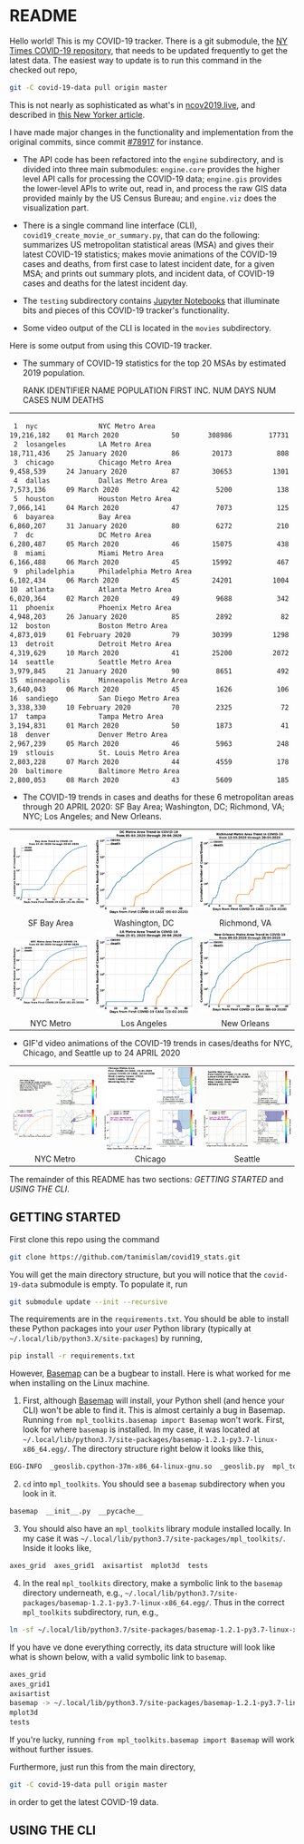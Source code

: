 # README

Hello world! This is my COVID-19 tracker. There is a git submodule, the [NY Times COVID-19 repository](https://github.com/nytimes/covid-19-data), that needs to be updated frequently to get the latest data. The easiest way to update is to run this command in the checked out repo,
```bash
git -C covid-19-data pull origin master
```
This is not nearly as sophisticated as what's in [ncov2019.live](https://ncov2019.live), and described in [this New Yorker article](https://www.newyorker.com/magazine/2020/03/30/the-high-schooler-who-became-a-covid-19-watchdog).

I have made major changes in the functionality and implementation from the original commits, since commit [#78917](https://github.com/tanimislam/covid19_stats/commit/78917dd20c43bd65320cf51958fa481febef4338) for instance.

* The API code has been refactored into the ``engine`` subdirectory, and is divided into three main submodules: ``engine.core`` provides the higher level API calls for processing the COVID-19 data; ``engine.gis`` provides the lower-level APIs to write out, read in, and process the raw GIS data provided mainly by the US Census Bureau; and ``engine.viz`` does the visualization part.

* There is a single command line interface (CLI), ``covid19_create_movie_or_summary.py``, that can do the following: summarizes US metropolitan statistical areas (MSA) and gives their latest COVID-19 statistics; makes movie animations of the COVID-19 cases and deaths, from first case to latest incident date, for a given MSA; and prints out summary plots, and incident data, of COVID-19 cases and deaths for the latest incident day.

* The ``testing`` subdirectory contains [Jupyter Notebooks](https://jupyter.org) that illuminate bits and pieces of this COVID-19 tracker's functionality.

* Some video output of the CLI is located in the ``movies`` subdirectory.

Here is some output from using this COVID-19 tracker.

* The summary of COVID-19 statistics for the top 20 MSAs by estimated 2019 population.

  RANK  IDENTIFIER        NAME                                    POPULATION    FIRST INC.          NUM DAYS    NUM CASES    NUM DEATHS
------  ----------------  --------------------------------------  ------------  ----------------  ----------  -----------  ------------
     1  nyc               NYC Metro Area                          19,216,182    01 March 2020             50       308986         17731
     2  losangeles        LA Metro Area                           18,711,436    25 January 2020           86        20173           808
     3  chicago           Chicago Metro Area                      9,458,539     24 January 2020           87        30653          1301
     4  dallas            Dallas Metro Area                       7,573,136     09 March 2020             42         5200           138
     5  houston           Houston Metro Area                      7,066,141     04 March 2020             47         7073           125
     6  bayarea           Bay Area                                6,860,207     31 January 2020           80         6272           210
     7  dc                DC Metro Area                           6,280,487     05 March 2020             46        15075           438
     8  miami             Miami Metro Area                        6,166,488     06 March 2020             45        15992           467
     9  philadelphia      Philadelphia Metro Area                 6,102,434     06 March 2020             45        24201          1004
    10  atlanta           Atlanta Metro Area                      6,020,364     02 March 2020             49         9688           342
    11  phoenix           Phoenix Metro Area                      4,948,203     26 January 2020           85         2892            82
    12  boston            Boston Metro Area                       4,873,019     01 February 2020          79        30399          1298
    13  detroit           Detroit Metro Area                      4,319,629     10 March 2020             41        25200          2072
    14  seattle           Seattle Metro Area                      3,979,845     21 January 2020           90         8651           492
    15  minneapolis       Minneapolis Metro Area                  3,640,043     06 March 2020             45         1626           106
    16  sandiego          San Diego Metro Area                    3,338,330     10 February 2020          70         2325            72
    17  tampa             Tampa Metro Area                        3,194,831     01 March 2020             50         1873            41
    18  denver            Denver Metro Area                       2,967,239     05 March 2020             46         5963           248
    19  stlouis           St. Louis Metro Area                    2,803,228     07 March 2020             44         4559           178
    20  baltimore         Baltimore Metro Area                    2,800,053     08 March 2020             43         5609           185
	
* The COVID-19 trends in cases and deaths for these 6 metropolitan areas through 20 APRIL 2020: SF Bay Area; Washington, DC; Richmond, VA; NYC; Los Angeles; and New Orleans.

| | | |
|:---------------------------------------------------------------:|:------------------------------------------------------------------:|:------------------------------------------------------------------:|
| <img width=100% src="figures/covid19_bayarea_cds_20042020.png"> | <img width=100% src="figures/covid19_dc_cds_20042020.png">         | <img width=100% src="figures/covid19_richmond_cds_20042020.png">   |
| SF Bay Area                                                     | Washington, DC                                                     | Richmond, VA                                                       |
| <img width=100% src="figures/covid19_nyc_cds_20042020.png">     | <img width=100% src="figures/covid19_losangeles_cds_20042020.png"> | <img width=100% src="figures/covid19_neworleans_cds_20042020.png"> |
| NYC Metro                                                       | Los Angeles                                                        | New Orleans                                                        |


* GIF'd video animations of the COVID-19 trends in cases/deaths for NYC, Chicago, and Seattle up to 24 APRIL 2020

| | | |
|:---------------------------------------------------------------:|:------------------------------------------------------------------:|:------------------------------------------------------------------:|
| <img width=100% src="figures/covid19_nyc_latest.gif">         | <img width=100% src="figures/covid19_chicago_latest.gif">        | <img width=100% src="figures/covid19_seattle_latest.gif">        | 
| NYC Metro                                                       | Chicago                                                            | Seattle                                                            |
 
The remainder of this README has two sections: *GETTING STARTED* and *USING THE CLI*.
 
## GETTING STARTED

First clone this repo using the command
```bash
git clone https://github.com/tanimislam/covid19_stats.git
```
You will get the main directory structure, but you will notice that the ``covid-19-data`` submodule is empty. To populate it, run
```bash
git submodule update --init --recursive
```
The requirements are in the ``requirements.txt``. You should be able to install these Python packages into your *user* Python library (typically at ``~/.local/lib/python3.X/site-packages``) by running,
```bash
pip install -r requirements.txt
```
However, [Basemap](https://matplotlib.org/basemap/) can be a bugbear to install. Here is what worked for me when installing on the Linux machine.

1. First, although [Basemap](https://matplotlib.org/basemap/) will install, your Python shell (and hence your CLI) won't be able to find it. This is almost certainly a bug in Basemap. Running ``from mpl_toolkits.basemap import Basemap`` won't work. First, look for where ``basemap`` is installed. In my case, it was located at ``~/.local/lib/python3.7/site-packages/basemap-1.2.1-py3.7-linux-x86_64.egg/``. The directory structure right below it looks like this,
```bash
EGG-INFO  _geoslib.cpython-37m-x86_64-linux-gnu.so  _geoslib.py  mpl_toolkits  __pycache__
```

2. ``cd`` into ``mpl_toolkits``. You should see a ``basemap`` subdirectory when you look in it.
```bash
basemap  __init__.py  __pycache__
```

3. You should also have an ``mpl_toolkits`` library module installed locally. In my case it was ``~/.local/lib/python3.7/site-packages/mpl_toolkits/``. Inside it looks like,
```bash
axes_grid  axes_grid1  axisartist  mplot3d  tests
```

4. In the real ``mpl_toolkits`` directory, make a symbolic link to the ``basemap`` directory underneath, e.g., ``~/.local/lib/python3.7/site-packages/basemap-1.2.1-py3.7-linux-x86_64.egg/``. Thus in the correct ``mpl_toolkits`` subdirectory, run, e.g.,
```bash
ln -sf ~/.local/lib/python3.7/site-packages/basemap-1.2.1-py3.7-linux-x86_64.egg/mpl_toolkits/basemap basemap
```
If you have ve done everything correctly, its data structure will look like what is shown below, with a valid symbolic link to ``basemap``.
```bash
axes_grid
axes_grid1
axisartist
basemap -> ~/.local/lib/python3.7/site-packages/basemap-1.2.1-py3.7-linux-x86_64.egg/
mplot3d
tests
```

If you're lucky, running ``from mpl_toolkits.basemap import Basemap`` will work without further issues.

Furthermore, just run this from the main directory,
```bash
git -C covid-19-data pull origin master
```
in order to get the latest COVID-19 data.

## USING THE CLI


